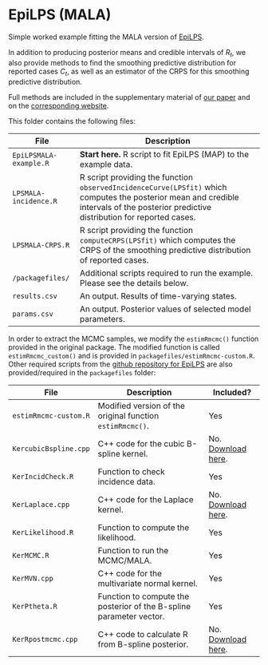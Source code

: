 
# EpiLPS (MALA)

Simple worked example fitting the MALA version of [EpiLPS](https://journals.plos.org/ploscompbiol/article?id=10.1371/journal.pcbi.1010618).

In addition to producing posterior means and credible intervals of $R_t$, we also provide methods to find the smoothing predictive distribution for reported cases $C_t$, as well as an estimator of the CRPS for this smoothing predictive distribution.

Full methods are included in the supplementary material of [our paper](#TODO) and on the [corresponding website](#TODO).

This folder contains the following files:

|File|Description|
|---|---|
|``EpiLPSMALA-example.R``| **Start here.** R script to fit EpiLPS (MAP) to the example data.|
|``LPSMALA-incidence.R``| R script providing the function ``observedIncidenceCurve(LPSfit)`` which computes the posterior mean and credible intervals of the posterior predictive distribution for reported cases.|
|``LPSMALA-CRPS.R``| R script providing the function ``computeCRPS(LPSfit)`` which computes the CRPS of the smoothing predictive distribution of reported cases.|
|``/packagefiles/``| Additional scripts required to run the example. Please see the details below.|
|``results.csv``| An output. Results of time-varying states.|
|``params.csv``| An output. Posterior values of selected model parameters.|

In order to extract the MCMC samples, we modify the ``estimRmcmc()`` function provided in the original package. The modified function is called ``estimRmcmc_custom()`` and is provided in ``packagefiles/estimRmcmc-custom.R``. Other required scripts from the [github repository for EpiLPS](https://github.com/oswaldogressani/EpiLPS) are also provided/required in the ``packagefiles`` folder:

|File|Description|Included?|
|---|---|---|
|``estimRmcmc-custom.R``| Modified version of the original function ``estimRmcmc()``.|Yes|
|``KercubicBspline.cpp``| C++ code for the cubic B-spline kernel.|No. [Download here](https://github.com/oswaldogressani/EpiLPS/tree/main/src).|
|``KerIncidCheck.R``| Function to check incidence data.|Yes|
|``KerLaplace.cpp``| C++ code for the Laplace kernel.|No. [Download here](https://github.com/oswaldogressani/EpiLPS/tree/main/src).|
|``KerLikelihood.R``| Function to compute the likelihood.|Yes|
|``KerMCMC.R``| Function to run the MCMC/MALA.|Yes|
|``KerMVN.cpp``| C++ code for the multivariate normal kernel.| Yes|
|``KerPtheta.R``| Function to compute the posterior of the B-spline parameter vector.|Yes|
|``KerRpostmcmc.cpp``| C++ code to calculate R from B-spline posterior.|No. [Download here](https://github.com/oswaldogressani/EpiLPS/tree/main/src).|